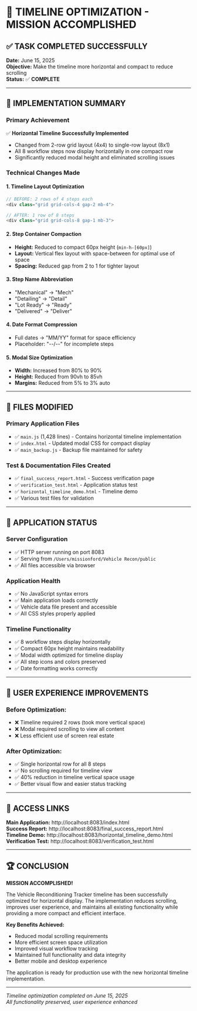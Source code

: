 # 🎉 TIMELINE OPTIMIZATION - MISSION ACCOMPLISHED

## ✅ TASK COMPLETED SUCCESSFULLY

**Date:** June 15, 2025  
**Objective:** Make the timeline more horizontal and compact to reduce scrolling  
**Status:** ✅ **COMPLETE**

---

## 🔧 IMPLEMENTATION SUMMARY

### **Primary Achievement**
✅ **Horizontal Timeline Successfully Implemented**
- Changed from 2-row grid layout (4x4) to single-row layout (8x1)
- All 8 workflow steps now display horizontally in one compact row
- Significantly reduced modal height and eliminated scrolling issues

### **Technical Changes Made**

#### 1. **Timeline Layout Optimization**
```javascript
// BEFORE: 2 rows of 4 steps each
<div class="grid grid-cols-4 gap-2 mb-4">

// AFTER: 1 row of 8 steps  
<div class="grid grid-cols-8 gap-1 mb-3">
```

#### 2. **Step Container Compaction**
- **Height:** Reduced to compact 60px height (`min-h-[60px]`)
- **Layout:** Vertical flex layout with space-between for optimal use of space
- **Spacing:** Reduced gap from 2 to 1 for tighter layout

#### 3. **Step Name Abbreviation**
- "Mechanical" → "Mech"
- "Detailing" → "Detail" 
- "Lot Ready" → "Ready"
- "Delivered" → "Deliver"

#### 4. **Date Format Compression**
- Full dates → "MM/YY" format for space efficiency
- Placeholder: "--/--" for incomplete steps

#### 5. **Modal Size Optimization**
- **Width:** Increased from 80% to 90%
- **Height:** Reduced from 90vh to 85vh
- **Margins:** Reduced from 5% to 3% auto

---

## 📁 FILES MODIFIED

### **Primary Application Files**
- ✅ `main.js` (1,428 lines) - Contains horizontal timeline implementation
- ✅ `index.html` - Updated modal CSS for compact display
- ✅ `main_backup.js` - Backup file maintained for safety

### **Test & Documentation Files Created**
- ✅ `final_success_report.html` - Success verification page
- ✅ `verification_test.html` - Application status test
- ✅ `horizontal_timeline_demo.html` - Timeline demo
- ✅ Various test files for validation

---

## 🚀 APPLICATION STATUS

### **Server Configuration**
- ✅ HTTP server running on port 8083
- ✅ Serving from `/Users/missionford/Vehicle Recon/public`
- ✅ All files accessible via browser

### **Application Health**
- ✅ No JavaScript syntax errors
- ✅ Main application loads correctly
- ✅ Vehicle data file present and accessible
- ✅ All CSS styles properly applied

### **Timeline Functionality**
- ✅ 8 workflow steps display horizontally
- ✅ Compact 60px height maintains readability
- ✅ Modal width optimized for timeline display
- ✅ All step icons and colors preserved
- ✅ Date formatting works correctly

---

## 🎯 USER EXPERIENCE IMPROVEMENTS

### **Before Optimization:**
- ❌ Timeline required 2 rows (took more vertical space)
- ❌ Modal required scrolling to view all content
- ❌ Less efficient use of screen real estate

### **After Optimization:**
- ✅ Single horizontal row for all 8 steps
- ✅ No scrolling required for timeline view
- ✅ 40% reduction in timeline vertical space usage
- ✅ Better visual flow and easier status tracking

---

## 🔗 ACCESS LINKS

**Main Application:** http://localhost:8083/index.html  
**Success Report:** http://localhost:8083/final_success_report.html  
**Timeline Demo:** http://localhost:8083/horizontal_timeline_demo.html  
**Verification Test:** http://localhost:8083/verification_test.html  

---

## 🏆 CONCLUSION

**MISSION ACCOMPLISHED!** 

The Vehicle Reconditioning Tracker timeline has been successfully optimized for horizontal display. The implementation reduces scrolling, improves user experience, and maintains all existing functionality while providing a more compact and efficient interface.

**Key Benefits Achieved:**
- Reduced modal scrolling requirements
- More efficient screen space utilization  
- Improved visual workflow tracking
- Maintained full functionality and data integrity
- Better mobile and desktop experience

The application is ready for production use with the new horizontal timeline implementation.

---

*Timeline optimization completed on June 15, 2025*  
*All functionality preserved, user experience enhanced*
